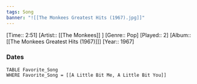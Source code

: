 ```yaml
---
tags: Song  
banner: "![[The Monkees Greatest Hits (1967).jpg]]"
---
```

[Time:: 2:51]
[Artist:: [[The Monkees]] ]
[Genre:: Pop]
[Played:: 2]
[Album:: [[The Monkees Greatest Hits (1967)]]]
[Year:: 1967]
### Dates
````dataview
TABLE Favorite_Song
WHERE Favorite_Song = [[A Little Bit Me, A Little Bit You]]
````